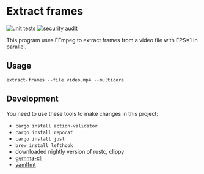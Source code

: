 # Extract frames

[![unit tests](https://github.com/egorsmkv/read-video-rs/actions/workflows/test.yml/badge.svg)](https://github.com/egorsmkv/read-video-rs/actions/workflows/test.yml)
[![security audit](https://github.com/egorsmkv/extract-frames-rs/actions/workflows/audit.yml/badge.svg)](https://github.com/egorsmkv/extract-frames-rs/actions/workflows/audit.yml)

This program uses FFmpeg to extract frames from a video file with FPS=1 in parallel.

## Usage

```
extract-frames --file video.mp4 --multicore
```

## Development

You need to use these tools to make changes in this project:

- `cargo install action-validator`
- `cargo install repocat`
- `cargo install just`
- `brew install lefthook`
- downloaded nightly version of rustc, clippy
- [gemma-cli](https://github.com/egorsmkv/gemma-cli)
- [yamlfmt](https://github.com/google/yamlfmt)
